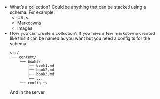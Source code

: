 - What’s a collection?
	Could be anything that can be stacked using a schema. For example:
	- URLs
	- Markdowns
	- Images
- How you can create a collection?
	If you have a few markdowns created like this it can be named as you want but you need  a config ts for the schema.
	``` 
	src/ 
	└── content/ 
	    └── books/ 
		    ├── book1.md 
		    ├── book2.md 
		    ├── book3.md 
		    └── ...
		└── config.ts 
	```
	And in the server 